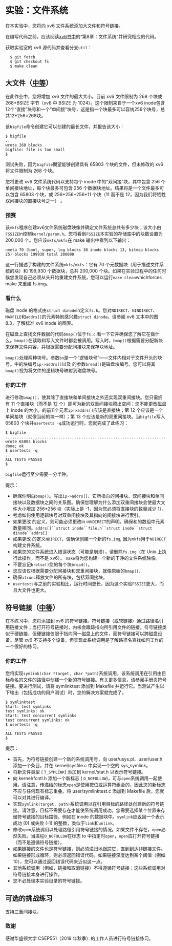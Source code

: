 # 实验：文件系统

在本实验中，您将向 xv6 文件系统添加大文件和符号链接。

在编写代码之前，应该阅读[xv6书中](https://pdos.csail.mit.edu/6.828/2023/xv6/book-riscv-rev3.pdf)的“第8章：文件系统”并研究相应的代码。

获取实验室的 xv6 源代码并查看分支`util`：

```
  $ git fetch
  $ git checkout fs
  $ make clean
```

## 大文件（[中等](https://pdos.csail.mit.edu/6.828/2023/labs/guidance.html)）

在此作业中，您将增加 xv6 文件的最大大小。目前 xv6 文件限制为 268 个块或 268*BSIZE 字节（xv6 中 BSIZE 为 1024）。这个限制来自于一个xv6 inode包含12个“直接”块号和一个“单间接”块号，这是指一个块最多可以容纳256个块号，总共12+256=268块。

该`bigfile`命令创建它可以创建的最长文件，并报告该大小：

```
$ bigfile
..
wrote 268 blocks
bigfile: file is too small
$
```

测试失败，因为`bigfile`期望能够创建具有 65803 个块的文件，但未修改的 xv6 将文件限制为 268 个块。

您将更改 xv6 文件系统代码以支持每个 inode 中的“双间接”块，其中包含 256 个单间接块地址，每个块最多可包含 256 个数据块地址。结果将是一个文件最多可以包含 65803 个块，或 256*256+256+11 个块（11 而不是 12，因为我们将牺牲双间接块的直接块号之一） 。

### 预赛

该`mkfs`程序创建xv6文件系统磁盘映像并确定文件系统总共有多少块；该大小由`FSSIZE`in控制`kernel/param.h`。您将看到`FSSIZE`本实验的存储库中的块数设置为 200,000 个。您应该`mkfs/mkfs`在 make 输出中看到以下输出：

```
nmeta 70 (boot, super, log blocks 30 inode blocks 13, bitmap blocks 25) blocks 199930 total 200000
```

这一行描述了构建的文件系统`mkfs/mkfs`：它有 70 个元数据块（用于描述文件系统的块）和 199,930 个数据块，总共 200,000 个块。如果在实验过程中的任何时候您发现自己必须从头开始重建文件系统，您可以运行`make clean`whichforces make 来重建 fs.img。

### 看什么

磁盘 inode 的格式由`struct dinode`in定义`fs.h`。您对`NDIRECT`、`NINDIRECT`、`MAXFILE`和`addrs[]`的元素特别感兴趣`struct dinode`。请参阅 xv6 文本中的图 8.3，了解标准 xv6 inode 的图表。

在磁盘上查找文件数据的代码`bmap()`位于`fs.c`.看一下它并确保您了解它在做什么。`bmap()`在读取和写入文件时都会被调用。写入时，`bmap()`根据需要分配新块来保存文件内容，并根据需要分配间接块来保存块地址。

`bmap()`处理两种块号。参数`bn`是一个“逻辑块号”——文件内相对于文件开头的块号。中的块编号`ip->addrs[]`以及 的参数`bread()`是磁盘块编号。您可以将其`bmap()`视为将文件的逻辑块号映射到磁盘块号。

### 你的工作

进行修改`bmap()`，使其除了直接块和单间接块之外还实现双重间接块。您只需拥有 11 个直接块（而不是 12 个）即可为新的双重间接块腾出空间；您不能更改磁盘上 inode 的大小。的前11个元素`ip->addrs[]`应该是直接块；第 12 个应该是一个单间接块（就像当前的块一样）；第 13 个应该是新的双重间接块。当`bigfile`写入 65803 个块并`usertests -q`成功运行时，您就完成了此练习：

```
$ bigfile
..................................................................................................................................................................................................................................................................................................................................................................................................................................................................................................................................................................................................................................................................................
wrote 65803 blocks
done; ok
$ usertests -q
...
ALL TESTS PASSED
$ 
```

`bigfile`运行至少需要一分半钟。

提示：

- 确保你明白`bmap()`。写出`ip->addrs[]`、它所指向的间接块、双间接块和单间接块以及数据块之间的关系图。确保您理解为什么添加双重间接块会使最大文件大小增加 256*256 块（实际上是 -1，因为您必须将直接块的数量减少 1）。
- 考虑如何使用逻辑块号对双重间接块及其指向的间接块进行索引。
- 如果更改 的定义，则可能必须更改in in`NDIRECT`的声明。确保和的数组中元素数量相同。`addrs[]``struct inode``file.h``struct inode``struct dinode``addrs[]`
- 如果更改 的定义`NDIRECT`，请确保创建一个新的`fs.img`, 因为`mkfs`用于`NDIRECT`构建文件系统。
- 如果您的文件系统进入错误状态（可能是崩溃），请删除`fs.img`（在 Unix 上执行此操作，而不是 xv6）。 `make`将为您构建一个新的干净的文件系统映像。
- 不要忘记`brelse()`您的每个块`bread()`。
- 您应该仅根据需要分配间接块和双重间接块，就像原始的`bmap()`.
- 确保`itrunc`释放文件的所有块，包括双间接块。
- `usertests`与之前的实验相比，运行时间更长，因为这个实验`FSSIZE`更大，而且大文件也更大。

## 符号链接（[中等](https://pdos.csail.mit.edu/6.828/2023/labs/guidance.html)）

在本练习中，您将添加到 xv6 的符号链接。符号链接（或软链接）通过路径名引用链接文件；当打开符号链接时，内核会跟踪指向所引用文件的链接。符号链接类似于硬链接，但硬链接仅限于指向同一磁盘上的文件，而符号链接可以跨磁盘设备。尽管 xv6 不支持多个设备，但实现此系统调用是了解路径名查找如何工作的一个很好的练习。

### 你的工作

您将实现`symlink(char *target, char *path)`系统调用，该系统调用在引用由目标命名的文件的路径中创建一个新的符号链接。有关更多信息，请参阅手册页符号链接。要进行测试，请将 symlinktest 添加到 Makefile 并运行它。当测试产生以下输出（包括成功的用户测试）时，您的解决方案就完成了。

```
$ symlinktest
Start: test symlinks
test symlinks: ok
Start: test concurrent symlinks
test concurrent symlinks: ok
$ usertests -q
...
ALL TESTS PASSED
$ 
```

提示：

- 首先，为符号链接创建一个新的系统调用号，向 user/usys.pl、user/user.h 添加一个条目，并在 kernel/sysfile.c 中实现一个空的 sys_symlink。
- 将新文件类型 ( `T_SYMLINK`) 添加到 kernel/stat.h 以表示符号链接。
- 向 kernel/fcntl.h 添加一个新标志 ( `O_NOFOLLOW`)，可与`open`系统调用一起使用。请注意，传递给的标志`open`是使用按位或运算符组合的，因此您的新标志不应与任何现有标志重叠。将 user/symlinktest.c 添加到 Makefile 后，您就可以对其进行编译。
- 实现`symlink(target, path)`系统调用以在引用目标的路径处创建新的符号链接。请注意，目标不需要存在才能使系统调用成功。您需要选择某个位置来存储符号链接的目标路径，例如在 inode 的数据块中。`symlink`应返回一个表示成功 (0) 或失败 (-1) 的整数，类似于`link`和`unlink`。
- 修改`open`系统调用以处理路径引用符号链接的情况。如果文件不存在，`open`必然失败。当进程`O_NOFOLLOW`在标志 to 中指定时`open`，`open`应打开符号链接（而不是遵循符号链接）。
- 如果链接的文件也是符号链接，则必须递归地跟踪它，直到到达非链接文件。如果链接形成循环，则必须返回错误代码。如果链接深度达到某个阈值（例如 10），您可以通过返回错误代码来近似这一点。
- 其他系统调用（例如，链接和取消链接）不得遵循符号链接；这些系统调用对符号链接本身进行操作。
- 您不必处理本实验目录的符号链接。

## 可选的挑战练习

支持三重间接块。

### 致谢

感谢华盛顿大学 CSEP551（2019 年秋季）的工作人员进行符号链接练习。